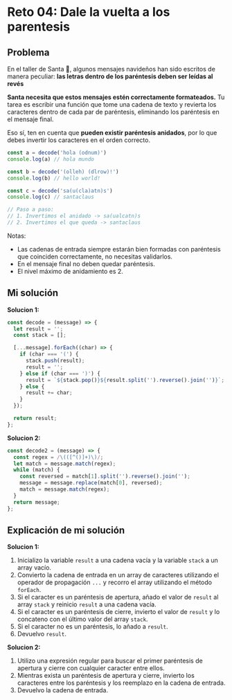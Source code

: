# Reto 04: Dale la vuelta a los parentesis

## Problema

En el taller de Santa 🎅, algunos mensajes navideños han sido escritos de manera peculiar: **las letras dentro de los paréntesis deben ser leídas al revés**

**Santa necesita que estos mensajes estén correctamente formateados.** Tu tarea es escribir una función que tome una cadena de texto y revierta los caracteres dentro de cada par de paréntesis, eliminando los paréntesis en el mensaje final.

Eso sí, ten en cuenta que **pueden existir paréntesis anidados**, por lo que debes invertir los caracteres en el orden correcto.

```js
const a = decode('hola (odnum)')
console.log(a) // hola mundo

const b = decode('(olleh) (dlrow)!')
console.log(b) // hello world!

const c = decode('sa(u(cla)atn)s')
console.log(c) // santaclaus

// Paso a paso:
// 1. Invertimos el anidado -> sa(ualcatn)s
// 2. Invertimos el que queda -> santaclaus
```

Notas:

- Las cadenas de entrada siempre estarán bien formadas con paréntesis que coinciden correctamente, no necesitas validarlos.
- En el mensaje final no deben quedar paréntesis.
- El nivel máximo de anidamiento es 2.

## Mi solución

**Solucion 1:**

```js
const decode = (message) => {
  let result = '';
  const stack = [];

  [...message].forEach((char) => {
    if (char === '(') {
      stack.push(result);
      result = '';
    } else if (char === ')') {
      result = `${stack.pop()}${result.split('').reverse().join('')}`;
    } else {
      result += char;
    }
  });

  return result;
};
```

**Solucion 2:**

```js
const decode2 = (message) => {
  const regex = /\(([^()]+)\)/;
  let match = message.match(regex);
  while (match) {
    const reversed = match[1].split('').reverse().join('');
    message = message.replace(match[0], reversed);
    match = message.match(regex);
  }
  return message;
};
```

## Explicación de mi solución

**Solucion 1:**

1. Inicializo la variable `result` a una cadena vacía y la variable `stack` a un array vacío.
2. Convierto la cadena de entrada en un array de caracteres utilizando el operador de propagación `...` y recorro el array utilizando el método `forEach`.
3. Si el caracter es un paréntesis de apertura, añado el valor de `result` al array `stack` y reinicio `result` a una cadena vacía.
4. Si el caracter es un paréntesis de cierre, invierto el valor de `result` y lo concateno con el último valor del array `stack`.
5. Si el caracter no es un paréntesis, lo añado a `result`.
6. Devuelvo `result`.

**Solucion 2:**

1. Utilizo una expresión regular para buscar el primer paréntesis de apertura y cierre con cualquier caracter entre ellos.
2. Mientras exista un paréntesis de apertura y cierre, invierto los caracteres entre los paréntesis y los reemplazo en la cadena de entrada.
3. Devuelvo la cadena de entrada.
